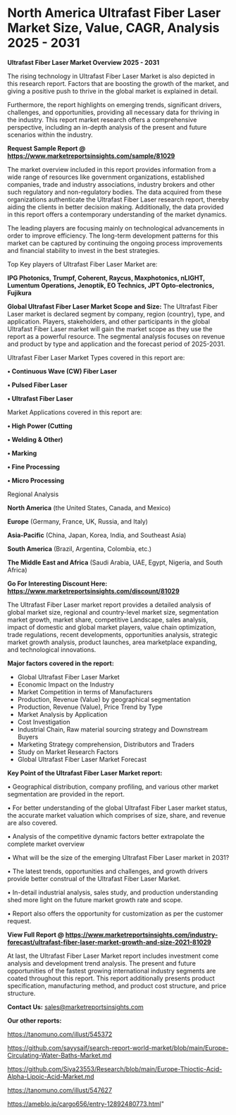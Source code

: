 # North America Ultrafast Fiber Laser Market Size, Value, CAGR, Analysis 2025 - 2031

<Strong> Ultrafast Fiber Laser Market Overview 2025 - 2031</strong>

The rising technology in Ultrafast Fiber Laser Market is also depicted in this research report. Factors that are boosting the growth of the market, and giving a positive push to thrive in the global market is explained in detail.

Furthermore, the report highlights on emerging trends, significant drivers, challenges, and opportunities, providing all necessary data for thriving in the industry. This report market research offers a comprehensive perspective, including an in-depth analysis of the present and future scenarios within the industry.

<strong>Request Sample Report @ <a href=https://www.marketreportsinsights.com/sample/81029>https://www.marketreportsinsights.com/sample/81029</a></strong>

The market overview included in this report provides information from a wide range of resources like government organizations, established companies, trade and industry associations, industry brokers and other such regulatory and non-regulatory bodies. The data acquired from these organizations authenticate the Ultrafast Fiber Laser research report, thereby aiding the clients in better decision making. Additionally, the data provided in this report offers a contemporary understanding of the market dynamics.

The leading players are focusing mainly on technological advancements in order to improve efficiency. The long-term development patterns for this market can be captured by continuing the ongoing process improvements and financial stability to invest in the best strategies.

Top Key players of Ultrafast Fiber Laser Market are:

<strong>IPG Photonics, Trumpf, Coherent, Raycus, Maxphotonics, nLIGHT, Lumentum Operations, Jenoptik, EO Technics, JPT Opto-electronics, Fujikura</strong>

<strong><b>Global Ultrafast Fiber Laser Market Scope and Size:</b></strong>
The Ultrafast Fiber Laser market is declared segment by company, region (country), type, and application. Players, stakeholders, and other participants in the global Ultrafast Fiber Laser market will gain the market scope as they use the report as a powerful resource. The segmental analysis focuses on revenue and product by type and application and the forecast period of 2025-2031.

Ultrafast Fiber Laser Market Types covered in this report are:

<strong>• Continuous Wave (CW) Fiber Laser

• Pulsed Fiber Laser

• Ultrafast Fiber Laser</strong>

Market Applications covered in this report are:

<strong>• High Power (Cutting

• Welding & Other)

• Marking

• Fine Processing

• Micro Processing</strong> 

Regional Analysis

<strong>North America</strong> (the United States, Canada, and Mexico)

<strong>Europe</strong> (Germany, France, UK, Russia, and Italy)

<strong>Asia-Pacific</strong> (China, Japan, Korea, India, and Southeast Asia)

<strong>South America</strong> (Brazil, Argentina, Colombia, etc.)

<strong>The Middle East and Africa</strong> (Saudi Arabia, UAE, Egypt, Nigeria, and South Africa)

<strong>Go For Interesting Discount Here: <a href=https://www.marketreportsinsights.com/discount/81029>https://www.marketreportsinsights.com/discount/81029</a></strong>

The Ultrafast Fiber Laser market report provides a detailed analysis of global market size, regional and country-level market size, segmentation market growth, market share, competitive Landscape, sales analysis, impact of domestic and global market players, value chain optimization, trade regulations, recent developments, opportunities analysis, strategic market growth analysis, product launches, area marketplace expanding, and technological innovations.

<strong><b>Major factors covered in the report:</b></strong>
<ul>
  <li>Global Ultrafast Fiber Laser Market </li>
  <li>Economic Impact on the Industry</li>
  <li>Market Competition in terms of Manufacturers</li>
  <li>Production, Revenue (Value) by geographical segmentation</li>
  <li>Production, Revenue (Value), Price Trend by Type</li>
  <li>Market Analysis by Application</li>
  <li>Cost Investigation</li>
  <li>Industrial Chain, Raw material sourcing strategy and Downstream Buyers</li>
  <li>Marketing Strategy comprehension, Distributors and Traders</li>
  <li>Study on Market Research Factors</li>
  <li>Global Ultrafast Fiber Laser Market Forecast</li>
</ul>

<strong><b>Key Point of the Ultrafast Fiber Laser Market report:</b></strong>

• Geographical distribution, company profiling, and various other market segmentation are provided in the report.

• For better understanding of the global Ultrafast Fiber Laser market status, the accurate market valuation which comprises of size, share, and revenue are also covered.

• Analysis of the competitive dynamic factors better extrapolate the complete market overview

• What will be the size of the emerging Ultrafast Fiber Laser market in 2031?

• The latest trends, opportunities and challenges, and growth drivers provide better construal of the Ultrafast Fiber Laser Market.

• In-detail industrial analysis, sales study, and production understanding shed more light on the future market growth rate and scope.

• Report also offers the opportunity for customization as per the customer request.

<strong><b>View Full Report @ <a href=https://www.marketreportsinsights.com/industry-forecast/ultrafast-fiber-laser-market-growth-and-size-2021-81029>https://www.marketreportsinsights.com/industry-forecast/ultrafast-fiber-laser-market-growth-and-size-2021-81029</a></b></strong>


At last, the Ultrafast Fiber Laser Market report includes investment come analysis and development trend analysis. The present and future opportunities of the fastest growing international industry segments are coated throughout this report. This report additionally presents product specification, manufacturing method, and product cost structure, and price structure.

<strong>Contact Us:</strong>
sales@marketreportsinsights.com

<strong>Our other reports:</strong>

<a href=https://tanomuno.com/illust/545372>https://tanomuno.com/illust/545372</a>

<a href=https://github.com/sayysaif/search-report-world-market/blob/main/Europe-Circulating-Water-Baths-Market.md>https://github.com/sayysaif/search-report-world-market/blob/main/Europe-Circulating-Water-Baths-Market.md</a>

<a href=https://github.com/Siya23553/Research/blob/main/Europe-Thioctic-Acid-Alpha-Lipoic-Acid-Market.md>https://github.com/Siya23553/Research/blob/main/Europe-Thioctic-Acid-Alpha-Lipoic-Acid-Market.md</a>

<a href=https://tanomuno.com/illust/547627>https://tanomuno.com/illust/547627</a>

<a href=https://ameblo.jp/cargo656/entry-12892480773.html>https://ameblo.jp/cargo656/entry-12892480773.html</a>"

